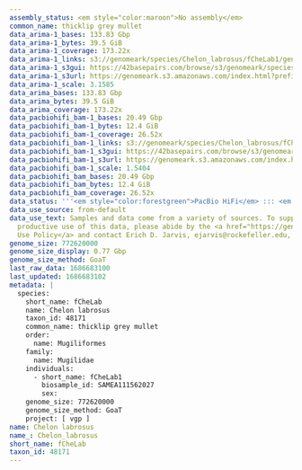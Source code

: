 ```yaml
---
assembly_status: <em style="color:maroon">No assembly</em>
common_name: thicklip grey mullet
data_arima-1_bases: 133.83 Gbp
data_arima-1_bytes: 39.5 GiB
data_arima-1_coverage: 173.22x
data_arima-1_links: s3://genomeark/species/Chelon_labrosus/fCheLab1/genomic_data/arima/<br>
data_arima-1_s3gui: https://42basepairs.com/browse/s3/genomeark/species/Chelon_labrosus/fCheLab1/genomic_data/arima/
data_arima-1_s3url: https://genomeark.s3.amazonaws.com/index.html?prefix=species/Chelon_labrosus/fCheLab1/genomic_data/arima/
data_arima-1_scale: 3.1585
data_arima_bases: 133.83 Gbp
data_arima_bytes: 39.5 GiB
data_arima_coverage: 173.22x
data_pacbiohifi_bam-1_bases: 20.49 Gbp
data_pacbiohifi_bam-1_bytes: 12.4 GiB
data_pacbiohifi_bam-1_coverage: 26.52x
data_pacbiohifi_bam-1_links: s3://genomeark/species/Chelon_labrosus/fCheLab1/genomic_data/pacbio_hifi/<br>
data_pacbiohifi_bam-1_s3gui: https://42basepairs.com/browse/s3/genomeark/species/Chelon_labrosus/fCheLab1/genomic_data/pacbio_hifi/
data_pacbiohifi_bam-1_s3url: https://genomeark.s3.amazonaws.com/index.html?prefix=species/Chelon_labrosus/fCheLab1/genomic_data/pacbio_hifi/
data_pacbiohifi_bam-1_scale: 1.5404
data_pacbiohifi_bam_bases: 20.49 Gbp
data_pacbiohifi_bam_bytes: 12.4 GiB
data_pacbiohifi_bam_coverage: 26.52x
data_status: '''<em style="color:forestgreen">PacBio HiFi</em> ::: <em style="color:forestgreen">Arima</em>'''
data_use_source: from-default
data_use_text: Samples and data come from a variety of sources. To support fair and
  productive use of this data, please abide by the <a href="https://genome10k.soe.ucsc.edu/data-use-policies/">Data
  Use Policy</a> and contact Erich D. Jarvis, ejarvis@rockefeller.edu, with any questions.
genome_size: 772620000
genome_size_display: 0.77 Gbp
genome_size_method: GoaT
last_raw_data: 1686683100
last_updated: 1686683102
metadata: |
  species:
    short_name: fCheLab
    name: Chelon labrosus
    taxon_id: 48171
    common_name: thicklip grey mullet
    order:
      name: Mugiliformes
    family:
      name: Mugilidae
    individuals:
      - short_name: fCheLab1
        biosample_id: SAMEA111562027
        sex:
    genome_size: 772620000
    genome_size_method: GoaT
    project: [ vgp ]
name: Chelon labrosus
name_: Chelon_labrosus
short_name: fCheLab
taxon_id: 48171
---
```

